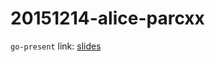 20151214-alice-parcxx
=====================

`go-present` link: [slides](http://talks.godoc.org/github.com/sbinet/talks/2015/20151214-alice-parcxx/alice-parcxx.slide)
